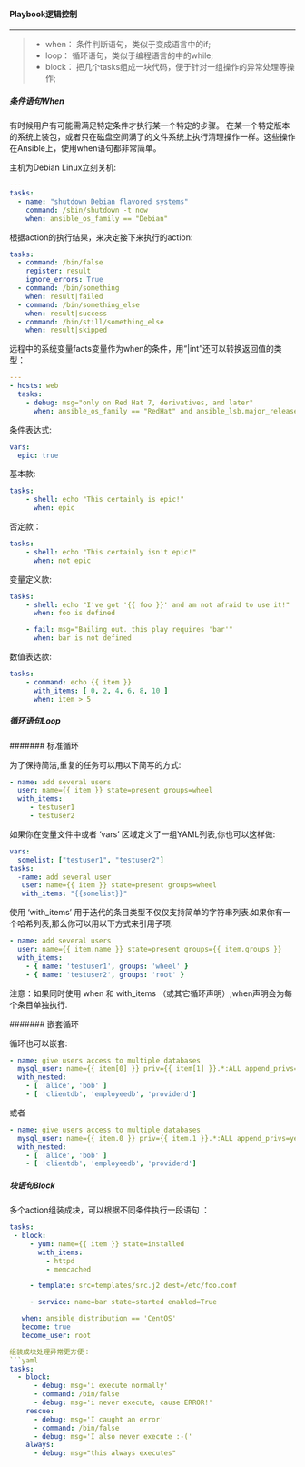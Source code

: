 #### Playbook逻辑控制
---

> * when： 条件判断语句，类似于变成语言中的if;
> * loop： 循环语句，类似于编程语言的中的while;
> * block： 把几个tasks组成一块代码，便于针对一组操作的异常处理等操作;


##### 条件语句When

有时候用户有可能需满足特定条件才执行某一个特定的步骤。
在某一个特定版本的系统上装包，或者只在磁盘空间满了的文件系统上执行清理操作一样。这些操作在Ansible上，使用when语句都非常简单。

主机为Debian Linux立刻关机:
```yaml
---
tasks:
  - name: "shutdown Debian flavored systems"
    command: /sbin/shutdown -t now
    when: ansible_os_family == "Debian"
```

根据action的执行结果，来决定接下来执行的action:
```yaml
tasks:
  - command: /bin/false
    register: result
    ignore_errors: True
  - command: /bin/something
    when: result|failed
  - command: /bin/something_else
    when: result|success
  - command: /bin/still/something_else
    when: result|skipped
```

远程中的系统变量facts变量作为when的条件，用“|int”还可以转换返回值的类型：
```yaml
---
- hosts: web
  tasks:
    - debug: msg="only on Red Hat 7, derivatives, and later"
      when: ansible_os_family == "RedHat" and ansible_lsb.major_release|int >= 6
```

条件表达式:
```yaml
vars:
  epic: true
```

基本款:
```yaml
tasks:
    - shell: echo "This certainly is epic!"
      when: epic
```

否定款：
```yaml
tasks:
    - shell: echo "This certainly isn't epic!"
      when: not epic
```

变量定义款:
```yaml
tasks:
    - shell: echo "I've got '{{ foo }}' and am not afraid to use it!"
      when: foo is defined

    - fail: msg="Bailing out. this play requires 'bar'"
      when: bar is not defined
```

数值表达款:
```yaml
tasks:
    - command: echo {{ item }}
      with_items: [ 0, 2, 4, 6, 8, 10 ]
      when: item > 5
```

##### 循环语句Loop

####### 标准循环

为了保持简洁,重复的任务可以用以下简写的方式:
```yaml
- name: add several users
  user: name={{ item }} state=present groups=wheel
  with_items:
     - testuser1
     - testuser2
```

如果你在变量文件中或者 ‘vars’ 区域定义了一组YAML列表,你也可以这样做:
```yaml
vars:
  somelist: ["testuser1", "testuser2"]
tasks:
  -name: add several user
   user: name={{ item }} state=present groups=wheel
   with_items: "{{somelist}}"
```

使用 ‘with_items’ 用于迭代的条目类型不仅仅支持简单的字符串列表.如果你有一个哈希列表,那么你可以用以下方式来引用子项:
```yaml
- name: add several users
  user: name={{ item.name }} state=present groups={{ item.groups }}
  with_items:
    - { name: 'testuser1', groups: 'wheel' }
    - { name: 'testuser2', groups: 'root' }
```

注意：如果同时使用 when 和 with_items （或其它循环声明）,when声明会为每个条目单独执行.

####### 嵌套循环

循环也可以嵌套:
```yaml
- name: give users access to multiple databases
  mysql_user: name={{ item[0] }} priv={{ item[1] }}.*:ALL append_privs=yes password=foo
  with_nested:
    - [ 'alice', 'bob' ]
    - [ 'clientdb', 'employeedb', 'providerd']
```

或者

```yaml
- name: give users access to multiple databases
  mysql_user: name={{ item.0 }} priv={{ item.1 }}.*:ALL append_privs=yes password=foo
  with_nested:
    - [ 'alice', 'bob' ]
    - [ 'clientdb', 'employeedb', 'providerd']
```

##### 块语句Block

多个action组装成块，可以根据不同条件执行一段语句 ：
```yaml
tasks:
 - block:
     - yum: name={{ item }} state=installed
       with_items:
         - httpd
         - memcached

     - template: src=templates/src.j2 dest=/etc/foo.conf

     - service: name=bar state=started enabled=True

   when: ansible_distribution == 'CentOS'
   become: true
   become_user: root

组装成块处理异常更方便：
```yaml
tasks:
  - block:
      - debug: msg='i execute normally'
      - command: /bin/false
      - debug: msg='i never execute, cause ERROR!'
    rescue:
      - debug: msg='I caught an error'
      - command: /bin/false
      - debug: msg='I also never execute :-('
    always:
      - debug: msg="this always executes"
```

